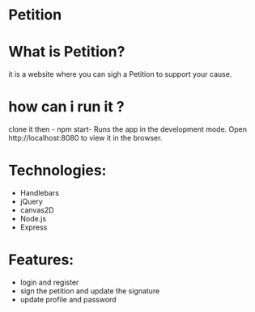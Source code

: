 # Petition
# What is Petition?
it is a website where you can sigh a Petition to support your cause.
# how can i run it ?
clone it then - npm start- 
Runs the app in the development mode. Open http://localhost:8080 to view it in the browser.
# Technologies:
* Handlebars
* jQuery
* canvas2D
* Node.js
* Express
# Features:
* login and register
* sign the petition and update the signature
* update profile and password
